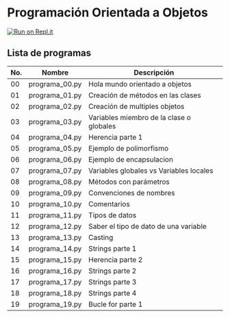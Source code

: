 # Programación Orientada a Objetos

[![Run on Repl.it](https://repl.it/badge/github/salvadorhm/poo)](https://repl.it/github/salvadorhm/poo)

## Lista de programas

|No.  | Nombre  | Descripción |
|---|---|---|
| 00 | programa_00.py | Hola mundo orientado a objetos |
| 01 | programa_01.py | Creación de métodos en las clases |
| 02 | programa_02.py | Creación de multiples objetos |
| 03 | programa_03.py | Variables miembro de la clase o globales |
| 04 | programa_04.py | Herencia parte 1|
| 05 | programa_05.py | Ejemplo de polimorfismo |
| 06 | programa_06.py | Ejemplo de encapsulacion |
| 07 | programa_07.py | Variables globales vs Variables locales |
| 08 | programa_08.py | Métodos con parámetros |
| 09 | programa_09.py | Convenciones de nombres |
| 10 | programa_10.py | Comentarios |
| 11 | programa_11.py | Tipos de datos |
| 12 | programa_12.py | Saber el tipo de dato de una variable |
| 13 | programa_13.py | Casting |
| 14 | programa_14.py | Strings parte 1 |
| 15 | programa_15.py | Herencia parte 2 |
| 16 | programa_16.py | Strings parte 2 |
| 17 | programa_17.py | Strings parte 3 |
| 18 | programa_18.py | Strings parte 4 |
| 19 | programa_19.py | Bucle for parte 1 |